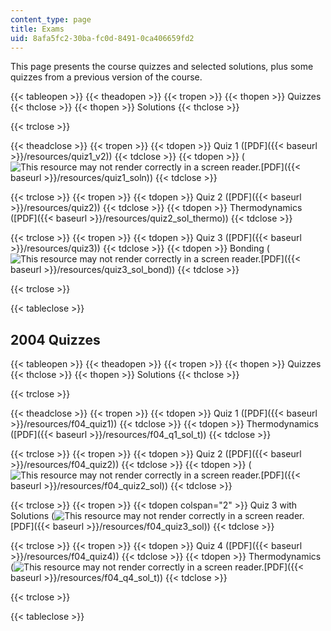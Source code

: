 ```yaml
---
content_type: page
title: Exams
uid: 8afa5fc2-30ba-fc0d-8491-0ca406659fd2
---
```


This page presents the course quizzes and selected solutions, plus some quizzes from a previous version of the course.

{{< tableopen >}}
{{< theadopen >}}
{{< tropen >}}
{{< thopen >}}
Quizzes
{{< thclose >}}
{{< thopen >}}
Solutions
{{< thclose >}}

{{< trclose >}}

{{< theadclose >}}
{{< tropen >}}
{{< tdopen >}}
Quiz 1 ([PDF]({{< baseurl >}}/resources/quiz1_v2))
{{< tdclose >}}
{{< tdopen >}}
(![This resource may not render correctly in a screen reader.](/images/inacessible.gif)[PDF]({{< baseurl >}}/resources/quiz1_soln))
{{< tdclose >}}

{{< trclose >}}
{{< tropen >}}
{{< tdopen >}}
Quiz 2 ([PDF]({{< baseurl >}}/resources/quiz2))
{{< tdclose >}}
{{< tdopen >}}
Thermodynamics ([PDF]({{< baseurl >}}/resources/quiz2_sol_thermo))
{{< tdclose >}}

{{< trclose >}}
{{< tropen >}}
{{< tdopen >}}
Quiz 3 ([PDF]({{< baseurl >}}/resources/quiz3))
{{< tdclose >}}
{{< tdopen >}}
Bonding (![This resource may not render correctly in a screen reader.](/images/inacessible.gif)[PDF]({{< baseurl >}}/resources/quiz3_sol_bond))
{{< tdclose >}}

{{< trclose >}}

{{< tableclose >}}

2004 Quizzes
------------

{{< tableopen >}}
{{< theadopen >}}
{{< tropen >}}
{{< thopen >}}
Quizzes
{{< thclose >}}
{{< thopen >}}
Solutions
{{< thclose >}}

{{< trclose >}}

{{< theadclose >}}
{{< tropen >}}
{{< tdopen >}}
Quiz 1 ([PDF]({{< baseurl >}}/resources/f04_quiz1))
{{< tdclose >}}
{{< tdopen >}}
Thermodynamics ([PDF]({{< baseurl >}}/resources/f04_q1_sol_t))
{{< tdclose >}}

{{< trclose >}}
{{< tropen >}}
{{< tdopen >}}
Quiz 2 ([PDF]({{< baseurl >}}/resources/f04_quiz2))
{{< tdclose >}}
{{< tdopen >}}
(![This resource may not render correctly in a screen reader.](/images/inacessible.gif)[PDF]({{< baseurl >}}/resources/f04_quiz2_sol))
{{< tdclose >}}

{{< trclose >}}
{{< tropen >}}
{{< tdopen colspan="2" >}}
Quiz 3 with Solutions (![This resource may not render correctly in a screen reader.](/images/inacessible.gif)[PDF]({{< baseurl >}}/resources/f04_quiz3_sol))
{{< tdclose >}}

{{< trclose >}}
{{< tropen >}}
{{< tdopen >}}
Quiz 4 ([PDF]({{< baseurl >}}/resources/f04_quiz4))
{{< tdclose >}}
{{< tdopen >}}
Thermodynamics (![This resource may not render correctly in a screen reader.](/images/inacessible.gif)[PDF]({{< baseurl >}}/resources/f04_q4_sol_t))
{{< tdclose >}}

{{< trclose >}}

{{< tableclose >}}